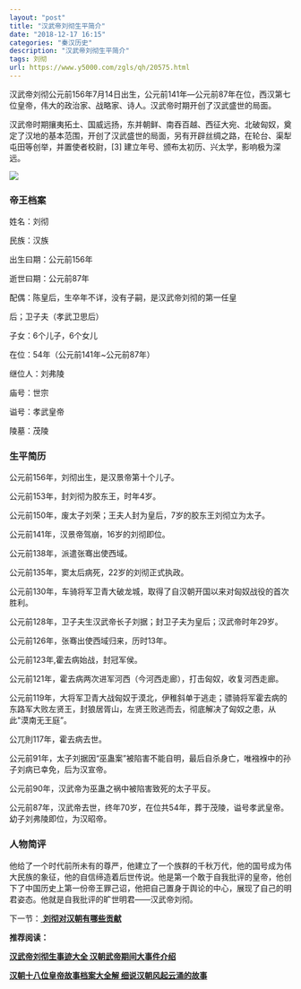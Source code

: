 ```yaml
---
layout: "post"
title: "汉武帝刘彻生平简介"
date: "2018-12-17 16:15"
categories: "秦汉历史"
description: "汉武帝刘彻生平简介"
tags: 刘彻
url: https://www.y5000.com/zgls/qh/20575.html
---
```






汉武帝刘彻公元前156年7月14日出生，公元前141年―公元前87年在位，西汉第七位皇帝，伟大的政治家、战略家、诗人。汉武帝时期开创了汉武盛世的局面。

汉武帝时期攘夷拓土、国威远扬，东并朝鲜、南吞百越、西征大宛、北破匈奴，奠定了汉地的基本范围，开创了汉武盛世的局面，另有开辟丝绸之路，在轮台、渠犁屯田等创举，并置使者校尉，[3]
建立年号、颁布太初历、兴太学，影响极为深远。

![](https://img.y5000.com/uploads/allimg/170428/8-1F42Q64402101.jpg)

### 帝王档案

姓名：刘彻

民族：汉族

出生曰期：公元前156年

逝世曰期：公元前87年

配偶：陈皇后，生卒年不详，没有子嗣，是汉武帝刘彻的第一任皇

后；卫子夫（孝武卫思后）

子女：6个儿子，6个女儿

在位：54年（公元前141年~公元前87年）

继位人：刘弗陵

庙号：世宗

谥号：孝武皇帝

陵墓：茂陵

### 生平简历

公元前156年，刘彻出生，是汉景帝第十个儿子。

公元前153年，封刘彻为胶东王，时年4岁。

公元前150年，废太子刘荣；王夫人封为皇后，7岁的胶东王刘彻立为太子。

公元前141年，汉景帝驾崩，16岁的刘彻即位。

公元前138年，派遣张骞出使西域。

公元前135年，窦太后病死，22岁的刘彻正式执政。

公元前130年，车骑将军卫青大破龙城，取得了自汉朝开国以来对匈奴战役的首次胜利。

公元前128年，卫子夫生汉武帝长子刘据；封卫子夫为皇后；汉武帝时年29岁。

公元前126年，张骞出使西域归来，历时13年。

公元前123年,霍去病始战，封冠军侯。

公元前121年，霍去病两次进军河西（今河西走廊），打击匈奴，收复河西走廊。

公元前119年，大将军卫青大战匈奴于漠北，伊稚斜单于逃走；骠骑将军霍去病的东路军大败左贤王，封狼居胥山，左贤王败逃而去，彻底解决了匈奴之患，从此"漠南无王庭”。

公兀則117年，霍去病去世。

公元前91年，太子刘据因“巫蛊案”被陷害不能自明，最后自杀身亡，唯襁褓中的孙子刘病已幸免，后为汉宣帝。

公元前90年，汉武帝为巫蛊之祸中被陷害致死的太子平反。

公元前87年，汉武帝去世，终年70岁，在位共54年，葬于茂陵，谥号孝武皇帝。幼子刘弗陵即位，为汉昭帝。

### 人物简评

他给了一个时代前所未有的尊严，他建立了一个族群的千秋万代，他的国号成为伟大民族的象征，他的自信缔造着后世传说。他是第一个敢于自我批评的皇帝，他创下了中国历史上第一份帝王罪己诏，他把自己置身于舆论的中心，展现了自己的明君姿态。他就是自我批评的旷世明君——汉武帝刘彻。

下一节：[ **刘彻对汉朝有哪些贡献**](https://www.y5000.com/zgls/qh/20576.html)

 **推荐阅读：**

[ **汉武帝刘彻生事迹大全 汉朝武帝期间大事件介绍**](https://www.y5000.com/zgls/qh/20583.html)

[ **汉朝十八位皇帝故事档案大全解 细说汉朝风起云涌的故事**](https://www.y5000.com/zgls/qh/21041.html)
